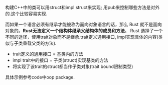 构建C++中的类可以用struct和impl struct来实现; 用pub来控制哪些方法是对外的.这个比较容易实现.

而如果一个语言必须有继承才能被称为面向对象语言的话，那么 Rust 就不是面向对象的。**Rust无法定义一个结构体继承父结构体的成员和方法**。
Rust 选择了一个不同的途径，使用trait对象而不是继承.trait定义通用接口, impl实现具体的内容(类似与子类重载父类的方法).
* trait定义的通用接口 = 基类内的方法
* impl trait中的接口 = 子类(struct)实现基类的方法
* 将实现了该trait的struct都当作子类对象(trait bound限制类型)

具体示例参考code中oop package.
